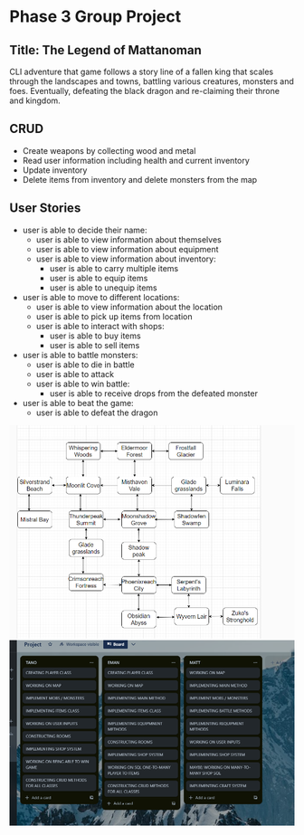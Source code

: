 # Phase 3 Group Project

## Title: The Legend of Mattanoman

CLI adventure that game follows a story line of a fallen king that scales through the landscapes and towns, battling various creatures, monsters and foes. Eventually, defeating the black dragon and re-claiming their throne and kingdom.

## CRUD

- Create weapons by collecting wood and metal
- Read user information including health and current inventory
- Update inventory
- Delete items from inventory and delete monsters from the map

## User Stories

- user is able to decide their name:
  - user is able to view information about themselves
  - user is able to view information about equipment
  - user is able to view information about inventory:
    - user is able to carry multiple items
    - user is able to equip items
    - user is able to unequip items
- user is able to move to different locations:
  - user is able to view information about the location
  - user is able to pick up items from location
  - user is able to interact with shops:
    - user is able to buy items
    - user is able to sell items
- user is able to battle monsters:
  - user is able to die in battle
  - user is able to attack
  - user is able to win battle:
    - user is able to receive drops from the defeated monster
- user is able to beat the game:
  - user is able to defeat the dragon

<img src="./lib/classes/assets/map.png" >
<img src="./lib/classes/assets/kanban.png">
